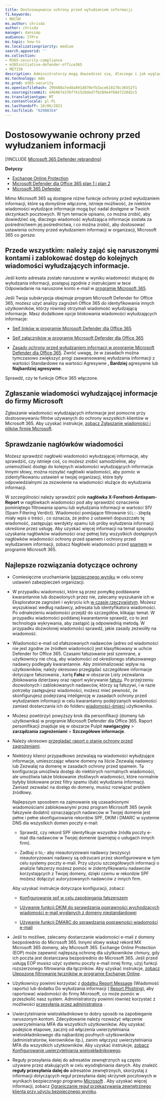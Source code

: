 ```yaml
---
title: Dostosowywanie ochrony przed wyłudzaniem informacji
f1.keywords:
- NOCSH
ms.author: chrisda
author: chrisda
manager: dansimp
audience: ITPro
ms.topic: how-to
ms.localizationpriority: medium
search.appverid: ''
ms.collection:
- M365-security-compliance
- m365initiative-defender-office365
- MET150
description: Administratorzy mogą dowiedzieć się, dlaczego i jak wygląda wiadomość wyłudzająca informacje, która została przez nie Microsoft 365, i co należy zrobić, aby uniknąć kolejnych wiadomości wyłudzających informacje w przyszłości.
ms.technology: mdo
ms.prod: m365-security
ms.openlocfilehash: 299488a7ed8a891d870efb3ace618178c36552f1
ms.sourcegitcommit: d4b867e37bf741528ded7fb289e4f6847228d2c5
ms.translationtype: MT
ms.contentlocale: pl-PL
ms.lasthandoff: 10/06/2021
ms.locfileid: "62988354"
---
```

# <a name="tune-anti-phishing-protection"></a>Dostosowywanie ochrony przed wyłudzaniem informacji

[!INCLUDE [Microsoft 365 Defender rebranding](../includes/microsoft-defender-for-office.md)]

**Dotyczy**
- [Exchange Online Protection](exchange-online-protection-overview.md)
- [Microsoft Defender dla Office 365 plan 1 i plan 2](defender-for-office-365.md)
- [Microsoft 365 Defender](../defender/microsoft-365-defender.md)

Mimo Microsoft 365 są dostępne różne funkcje ochrony przed wyłudzaniem informacji, które są domyślnie włączone, istnieje możliwość, że niektóre wiadomości wyłudzące informacje mogą być nadal dostępne w Twoich skrzynkach pocztowych. W tym temacie opisano, co można zrobić, aby dowiedzieć się, dlaczego wiadomość wyłudzająca informacje została za pośrednictwem jej pośrednictwa, i co można zrobić, aby dostosować ustawienia ochrony przed wyłudzaniem informacji w organizacji, Microsoft 365 co _gorsza._

## <a name="first-things-first-deal-with-any-compromised-accounts-and-make-sure-you-block-any-more-phishing-messages-from-getting-through"></a>Przede wszystkim: należy zająć się naruszonymi kontami i zablokować dostęp do kolejnych wiadomości wyłudzających informacje.

Jeśli konto adresata zostało naruszone w wyniku wiadomości służącej do wyłudzania informacji, postępuj zgodnie z instrukcjami w tece Odpowiadanie na naruszone konto e-mail w [programie Microsoft 365](responding-to-a-compromised-email-account.md).

Jeśli Twoja subskrypcja obejmuje program Microsoft Defender for Office 365, możesz użyć analizy zagrożeń [](office-365-ti.md) Office 365 do identyfikowania innych użytkowników, którzy również otrzymali wiadomość wyłudzającą informacje. Masz dodatkowe opcje blokowania wiadomości wyłudzających informacje:

- [Sejf linków w programie Microsoft Defender dla Office 365](set-up-safe-links-policies.md)

- [Sejf załączników w programie Microsoft Defender dla Office 365](set-up-safe-attachments-policies.md)

- [Zasady ochrony przed wyłudzaniem informacji w programie Microsoft Defender dla Office 365](configure-mdo-anti-phishing-policies.md). Zwróć uwagę, że w zasadach można tymczasowo  zwiększyć progi zaawansowanej wyłudzania informacji z wartości Standardowe na wartości Agresywne **, Bardziej** agresywne lub **Najbardziej agresywne**.

Sprawdź, czy te funkcje Office 365 włączone.

## <a name="report-the-phishing-message-to-microsoft"></a>Zgłaszanie wiadomości wyłudzającej informacje do firmy Microsoft

Zgłaszanie wiadomości wyłudzających informacje jest pomocne przy dostosowywaniu filtrów używanych do ochrony wszystkich klientów w Microsoft 365. Aby uzyskać instrukcje, [zobacz Zgłaszanie wiadomości i plików firmie Microsoft](report-junk-email-messages-to-microsoft.md).

## <a name="inspect-the-message-headers"></a>Sprawdzanie nagłówków wiadomości

Możesz sprawdzić nagłówki wiadomości wyłudzającej informacje, aby sprawdzić, czy istnieje coś, co możesz zrobić samodzielnie, aby uniemożliwić dostęp do kolejnych wiadomości wyłudzających informacje. Innymi słowy, można rozsyłać nagłówki wiadomości, aby pomóc w zidentyfikowaniu ustawień w twojej organizacji, które były odpowiedzialnymi za zezwolenie na wiadomości służące do wyłudzania informacji.

W szczególności należy sprawdzić pole **nagłówka X-Forefront-Antispam-Report** w nagłówkach wiadomości pod aby sprawdzić oznaczenia pominiętego filtrowania spamu lub wyłudzania informacji w wartości SfV (Spam Filtering Verdict). Wiadomości pomijające filtrowanie `SCL:-1`będą miały wpis o treści , co oznacza, że jedno z ustawień dopuszczało tę wiadomość, zastępując werdykty spamu lub próby wyłudzenia informacji określone przez usługę. Aby uzyskać więcej informacji na temat sposobu uzyskania nagłówków wiadomości oraz pełnej listy wszystkich dostępnych nagłówków wiadomości ochrony przed spamem i ochrony przed wyłudzaniem informacji, zobacz Nagłówki wiadomości przed [spamem](anti-spam-message-headers.md) w programie Microsoft 365.

## <a name="best-practices-to-stay-protected"></a>Najlepsze rozwiązania dotyczące ochrony

- Comiesięczne uruchamianie [bezpiecznego wyniku](../defender/microsoft-secure-score.md) w celu oceny ustawień zabezpieczeń organizacji.

- W przypadku wiadomości, które są przez pomyłkę poddawane kwarantannie lub dozwolonych przez nie, zalecamy wyszukanie ich w Eksploratorze zagrożeń i wykryciu ich [w czasie rzeczywistym](threat-explorer.md). Możesz wyszukiwać według nadawcy, adresata lub identyfikatora wiadomości. Po odnalezieniu wiadomości przejdź do szczegółów, klikając temat. W przypadku wiadomości poddanej kwarantannie sprawdź, co to jest technologia wykrywania, aby zastąpić ją odpowiednią metodą. W przypadku dozwolonej wiadomości sprawdź, jakie zasady zezwoliły na wiadomość.

- Wiadomości e-mail od sfałszowanych nadawców (adres od wiadomości nie jest zgodne ze źródłem wiadomości) jest klasyfikowany w uchcie Defender for Office 365. Czasami fałszowanie jest szemrane, a użytkownicy nie chcą, aby wiadomości od określonego sfałszowanego nadawcy podlegały kwarantannie. Aby zminimalizować wpływ na użytkowników, należy okresowo przeglądać szczegółowe informacje dotyczące fałszowania [,](learn-about-spoof-intelligence.md) kartę **Fałsz** w obszarze Listy zezwalania [/](tenant-allow-block-list.md)blokowania dzierżawy oraz raport wykrywanie [fałszu](view-email-security-reports.md#spoof-detections-report). Po przejrzeniu dozwolonych i zablokowanych nadawców, którzy są fałszywi, i w razie potrzeby zastępujesz wiadomości, możesz mieć pewność, że skonfigurujesz podejrzaną inteligencję w zasadach ochrony przed wyłudzaniem informacji w celu kwarantanny podejrzanych wiadomości zamiast dostarczania ich do folderu [wiadomości-śmieci](set-up-anti-phishing-policies.md#spoof-settings) użytkownika.

- Możesz powtórzyć powyższy krok dla personifikacji (domeny lub użytkownika) w programie Microsoft Defender dla Office 365. Raport personifikacji znajduje się w obszarze Pulpit **nawigacyjny** \> **zarządzania zagrożeniami** \> **Szczegółowe informacje**.

- Należy okresowo [przeglądać raport o stanie ochrony przed zagrożeniami](view-reports-for-mdo.md#threat-protection-status-report).

- Niektórzy klienci przypadkowo zezwalają na wiadomości wyłudzujące informacje, umieszczając własne domeny na liście Zezwalaj nadawcy lub Zezwalaj na domenę w zasadach ochrony przed spamem. Ta konfiguracja umożliwia dostęp do niektórych normalnych wiadomości, ale umożliwia także blokowanie złośliwych wiadomości, które normalnie byłyby blokowane przez filtry spamu i(lub) wyłudzania informacji. Zamiast zezwalać na dostęp do domeny, musisz rozwiązać problem źródłowy.

  Najlepszym sposobem na zajmowanie się uzasadnionymi wiadomościami zablokowanymi przez program Microsoft 365 (wynik fałszywie dodatni) oznaczających nadawców w Twojej domenie jest pełne i pełne skonfigurowanie rekordów SPF, DKIM i DMARC w systemie DNS dla  wszystkich domen poczty e-mail:

  - Sprawdź, czy rekord SPF identyfikuje wszystkie  źródła poczty e-mail dla nadawców w Twojej domenie (pamiętaj o usługach innych firm).

  - Zadbaj o to,\- aby nieautoryzowani nadawcy (wszyscy) nieautoryzowani nadawcy są odrzucani przez skonfigurowane w tym celu systemy poczty e-mail. Przy użyciu szczegółowych informacji [](learn-about-spoof-intelligence.md) o analizie fałszerzy możesz pomóc w zidentyfikowaniu nadawców korzystających z Twojej domeny, dzięki czemu w rekordzie SPF możesz dołączyć autoryzowanych nadawców z innych firm.

  Aby uzyskać instrukcje dotyczące konfiguracji, zobacz:

  - [Konfigurowanie spf w celu zapobiegania fałszerszem](set-up-spf-in-office-365-to-help-prevent-spoofing.md)

  - [Używanie funkcji DKIM do sprawdzania poprawności wychodzących wiadomości e-mail wysłanych z domeny niestandardowej](use-dkim-to-validate-outbound-email.md)

  - [Używanie funkcji DMARC do sprawdzania poprawności wiadomości e-mail](use-dmarc-to-validate-email.md)

- Jeśli to możliwe, zalecamy dostarczanie wiadomości e-mail z domeny bezpośrednio do Microsoft 365. Innymi słowy wskaż rekord MX Microsoft 365 domeny, aby Microsoft 365. Exchange Online Protection (EOP) może zapewnić najlepszą ochronę dla użytkowników chmury, gdy ich poczta jest dostarczana bezpośrednio do Microsoft 365. Jeśli przed usługą EOP musisz użyć systemu poczty e-mail innej firmy, użyj funkcji rozszerzonego filtrowania dla łączników. Aby uzyskać instrukcje, [zobacz Ulepszone filtrowanie łączników w programie Exchange Online](/Exchange/mail-flow-best-practices/use-connectors-to-configure-mail-flow/enhanced-filtering-for-connectors).

- Użytkownicy powinni korzystać z [dodatku Report Message](enable-the-report-message-add-in.md) (Wiadomość raportu) lub dodatku Do wyłudzania informacji ( [Report Phishing),](enable-the-report-phish-add-in.md) aby raportować wiadomości do firmy Microsoft, co może pomóc w przeszkolić nasz system. Administratorzy powinni również korzystać z możliwości [przesyłania przez administratora](admin-submission.md) .

- Uwierzytelnianie wieloskładnikowe to dobry sposób na zapobieganie naruszonym kontom. Zdecydowanie należy rozważyć włączenie uwierzytelniania MFA dla wszystkich użytkowników. Aby uzyskać podejście etapowe, zacznij od włączenia uwierzytelniania wieloskładnikowego dla najbardziej poufnych użytkowników (administratorów, kierowników itp.), zanim włączysz uwierzytelniania MFA dla wszystkich użytkowników. Aby uzyskać instrukcje, [zobacz Konfigurowanie uwierzytelniania wieloskładnikowego](../../admin/security-and-compliance/set-up-multi-factor-authentication.md).

- Reguły przesyłania dalej do adresatów zewnętrznych są często używane przez atakujących w celu wyodrębniania danych. Aby znaleźć **reguły przesyłania dalej do** adresatów zewnętrznych, skorzystaj z informacji dotyczących reguł przesyłania dalej skrzynek pocztowych w wynikach bezpiecznego programu [Microsoft](../defender/microsoft-secure-score.md) . Aby uzyskać więcej informacji, zobacz [Ograniczanie reguł przekazywania zewnętrznego klienta przy użyciu bezpiecznego wyniku](/archive/blogs/office365security/mitigating-client-external-forwarding-rules-with-secure-score).
